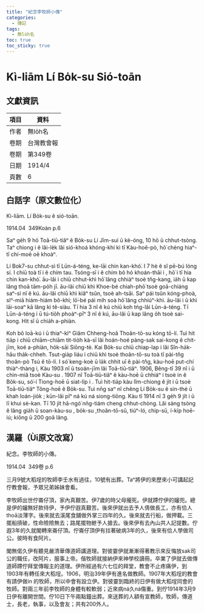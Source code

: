 ```yaml
---
title: "紀念李牧師小傳"
categories:
  - 傳記
tags:
  - 無lo̍h名
toc: true
toc_sticky: true
---
```


# Kì-liām Lí Bo̍k-su Sió-toān

## 文獻資訊

| 項目 | 資料 |
|---|---|
| 作者 | 無lo̍h名 |
| 卷期 | 台灣教會報 |
| 卷期 | 第349卷 |
| 日期 | 1914/4 |
| 頁數 | 6 |

## 白話字（原文數位化）

Kì-liām. Lí Bo̍k-su ê sió-toān.

1914.04  349Koàn p.6

Saⁿ ge̍h 9 hō Toā-tiū-tiâⁿ ê Bo̍k-su Lí Jīm-suí ū kè-óng, 10 hō ū chhut-tsòng. Taⁿ chiong i ê lâi-le̍k lâi sió-khoá khóng-khí kì tī Kàu-hoē-pò, hō͘ chèng hiaⁿ-tī chí-moē oē khoàⁿ.

Lí Bok7-su chhut-sì tī Lūn-á-téng, ke-lāi chin kan-khó͘. I 7 hè ê sî pē-bú lóng sí. I chiū toà tī i ê chím tau. Tsóng-sī i ê chím bô hó khoán-thāi i , hō͘ i tī hia chin kan-khó͘. āu-lâi i chiū chhut-khì hō͘ lâng chhiàⁿ tsoè tn̂g-kang, ia̍h ū kap lâng thoā tām-po̍h jī. āu-lâi chiū khì Khoe-bé chiah-phō͘ tsoè goā-chiáng saⁿ-sì nî ê kú. āu-lâi chiū khì kiâⁿ tsûn, tsoè ah-tsāi. Saⁿ pái tsûn kóng-phoà, sìⁿ-miā hiám-hiám bô-khì; lō͘-bé pái mi̍h soà hō͘ lâng chhiúⁿ-khì. āu-lâi i ū khì lāi-soaⁿ kā lâng kì tê-siàu. Tī hia 3 nî ê kú chiū koh tńg-lâi Lūn-á-téng. Tī Lūn-á-téng i ū tú-tio̍h phoàⁿ-pīⁿ 3 nî ê kú, āu-lâi ū kap lâng o̍h tsoè sai-kong. Hit sî ū chia̍h a-phiàn.

Koh bô loā-kú i ū thiaⁿ-kìⁿ Giâm Chheng-hoâ Thoân-tō-su kóng tō-lí. Tuì hit tia̍p i chiū chiām-chiām tit-tio̍h kà-sī lâi hoán-hoé pàng-sak sai-kong ê chit-jīm, koé a-phiàn, ho̍k-sāi Siōng-tè. Kai Bo̍k-su chiū chiap-lap i lâi Sîn-ha̍k-hāu tha̍k-chheh. Tsut-gia̍p liáu i chiū khì tsoè thoân-tō-su toà tī pài-tn̂g thoân-pò Tsú ê tō-lí. I só͘ keng-koè ū la̍k chhit uī ê pài-tn̂g, kàu-hoē put-chí thiàⁿ-thàng i, Kàu 1903 nî ū tsoán-jīm lâi Toā-tiū-tiâⁿ. 1906, Bêng-tī 39 nî i ū chìn-miâ tsoè Kàu-su . 1907 nî Toā-tiū-tiâⁿ ê kàu-hoē ū chhiáⁿ i tsoè in ê Bo̍k-su, só͘-í Tiong-hoē ū siat-li̍p i . Tuì hit-tia̍p kàu lîm-chiong ê ji̍t i ū tsoè Toā-tiū-tiâⁿ Tông-hoē ê Bo̍k-su. Tuì nn̄g saⁿ nî chêng Lí Bo̍k-su ê sin-thé ū khah loán-jio̍k ; kūn-lâi pīⁿ ná kú ná siong-tiōng. Kàu tī 1914 nî 3 ge̍h 9 ji̍t i ū lī khui sè-kan. Tī 10 ji̍t hā-ngó͘ nn̄g-tiám cheng chhut-chòng. Lâi sàng tsòng ê lâng gia̍h ū soan-kàu-su , bo̍k-su ,thoân-tō-sū, tiúⁿ-ló, chip-sū, í-ki̍p hoē-iú; kiōng ū 200 goā lâng.

## 漢羅（Ùi原文改寫）

紀念。李牧師的小傳。

1914.04  349卷 p.6

三月9號大稻埕的牧師李壬水有過往，10號有出葬。Taⁿ將伊的來歷來小可講起記佇教會報，予眾兄弟姊妹會看。

李牧師出世佇崙仔頂，家內真艱苦。伊7歲的時父母攏死。伊就蹛佇伊的嬸兜。總是伊的嬸無好款待伊，予伊佇遐真艱苦。後來伊就出去予人倩做長工，亦有佮人thoā淡薄字。後來就去溪尾食舖做外掌三四年的久。後來就去行船，做押載。三擺船摃破，性命險險無去；路尾擺物紲予人搶去。後來伊有去內山共人記提數。佇遐3年的久就閣轉來崙仔頂。佇崙仔頂伊有拄著破病3年的久，後來有佮人學做司公。彼時有食阿片。

閣無偌久伊有聽見嚴清華傳道師講道理。對彼霎伊就漸漸得著教示來反悔放sak司公的職任，改阿片，服事上帝。偕牧師就接納伊來神學校讀冊。卒業了伊就去做傳道師蹛佇拜堂傳報主的道理。伊所經過有六七位的拜堂，教會不止疼痛伊，到1903年有轉任來大稻埕。1906，明治39年伊有進名做教師。1907年大稻埕的教會有請伊做in 的牧師，所以中會有設立伊。對彼霎到臨終的日伊有做大稻埕同會的牧師。對兩三年前李牧師的身體有較軟弱；近來病ná久ná傷重。到佇1914年3月9日伊有離開世間。佇10日下午兩點鐘出葬。來送葬的人額有宣教師，牧師，傳道士，長老，執事，以及會友；共有200外人。
